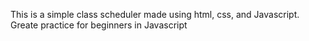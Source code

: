 This is a simple class scheduler made using html, css, and Javascript. Greate practice for beginners in Javascript

